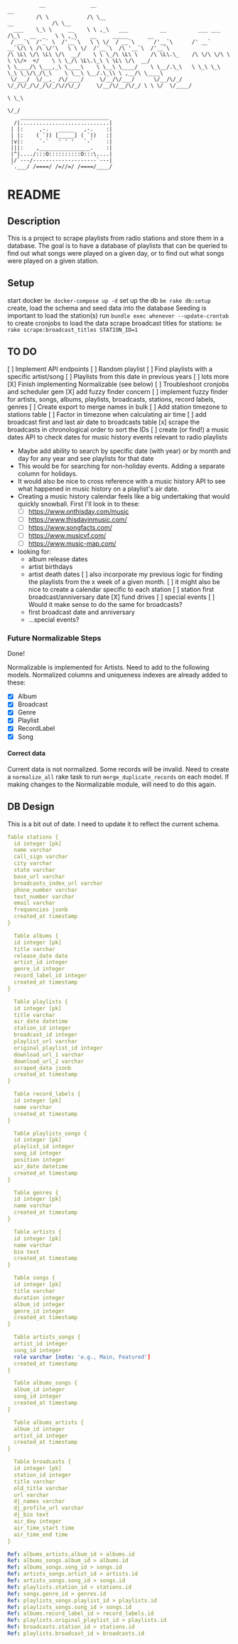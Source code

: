 ```
          __              __                                                        __                               
         /\ \            /\ \__                                      __            /\ \__                            
  ___    \_\ \     __    \ \ ,_\   ___          __          ___ ___ /\_\   __  _   \ \ ,_\    __     _____      __   
 / __`\  /'_` \  /'__`\   \ \ \/  / __`\      /'__`\      /' __` __`\/\ \ /\ \/'\   \ \ \/  /'__`\  /\ '__`\  /'__`\ 
/\ \L\ \/\ \L\ \/\  __/    \ \ \_/\ \L\ \    /\ \L\.\_    /\ \/\ \/\ \ \ \\/>  </    \ \ \_/\ \L\.\_\ \ \L\ \/\  __/ 
\ \____/\ \___,_\ \____\    \ \__\ \____/    \ \__/.\_\   \ \_\ \_\ \_\ \_\/\_/\_\    \ \__\ \__/.\_\\ \ ,__/\ \____\
 \/___/  \/__,_ /\/____/     \/__/\/___/      \/__/\/_/    \/_/\/_/\/_/\/_/\//\/_/     \/__/\/__/\/_/ \ \ \/  \/____/
                                                                                                       \ \_\         
                                                                                                        \/_/         
    ____________________________
  /|............................|
 | |:     ,-.   _____   ,-.    :|
 | |:    ( `)) [_____] ( `))   :|
 |v|:     `-`   ' ' '   `-`    :|
 |||:    ,________________.    :|
 |^|..../:::O::::::::::O:::\....|
 |/`---/--------------------`---|
 `.___/ /====/ /=//=/ /====/____/
```
# README
## Description
This is a project to scrape playlists from radio stations and store them in a database.
The goal is to have a database of playlists that can be queried to find out what songs were played on a given day,
or to find out what songs were played on a given station.

## Setup
start docker
`be docker-compose up -d`
set up the db
`be rake db:setup` create, load the schema and seed data into the database
Seeding is important to load the station(s)
run `bundle exec whenever --update-crontab` to create cronjobs to load the data
scrape broadcast titles for stations:
`be rake scrape:broadcast_titles STATION_ID=1`

## TO DO
[ ] Implement API endpoints
  [ ] Random playlist
  [ ] Find playlists with a specific artist/song
  [ ] Playlists from this date in previous years
  [ ] lots more
[X] Finish implementing Normalizable (see below)
[ ] Troubleshoot cronjobs and scheduler gem
[X] add fuzzy finder concern
[ ] implement fuzzy finder for artists, songs, albums, playlists, broadcasts, stations, record labels, genres
[ ] Create export to merge names in bulk
[ ] Add station timezone to stations table
  [ ] Factor in timezone when calculating air time
[ ] add broadcast first and last air date to broadcasts table
[x] scrape the broadcasts in chronological order to sort the IDs
[ ] create (or find!) a music dates API to check dates for music history events relevant to radio playlists
  - Maybe add ability to search by specific date (with year) or by month and day for any year and see playlists for that date
  - This would be for searching for non-holiday events. Adding a separate column for holidays.
  - It would also be nice to cross reference with a music history API to see what happened in music history on a playlist's air date.
  - Creating a music history calendar feels like a big undertaking that would quickly snowball. First I'll look in to these:
    - [ ] https://www.onthisday.com/music
    - [ ] https://www.thisdayinmusic.com/
    - [ ] https://www.songfacts.com/
    - [ ] https://www.musicvf.com/
    - [ ] https://www.music-map.com/
  - looking for:
    - album release dates
    - artist birthdays
    - artist death dates
[ ] also incorporate my previous logic for finding the playlists from the x week of a given month.
[ ] it might also be nice to create a calendar specific to each station
  [ ] station first broadcast/anniversary date
  [X] fund drives
  [ ] special events
[ ] Would it make sense to do the same for broadcasts?
    - first broadcast date and anniversary
    - ...special events?

### Future Normalizable Steps
Done!

Normalizable is implemented for Artists. Need to add to the following models.
Normalized columns and uniqueness indexes are already added to these:
- [X] Album
- [X] Broadcast
- [X] Genre
- [X] Playlist
- [X] RecordLabel
- [X] Song

#### Correct data
Current data is not normalized. Some records will be invalid.
Need to create a `normalize_all` rake task to run `merge_duplicate_records` on each model.
If making changes to the Normalizable module, will need to do this again.

## DB Design
This is a bit out of date. I need to update it to reflect the current schema.
```yaml
Table stations {
  id integer [pk]
  name varchar
  call_sign varchar
  city varchar
  state varchar
  base_url varchar
  broadcasts_index_url varchar
  phone_number varchar
  text_number varchar
  email varchar
  frequencies jsonb
  created_at timestamp
}

  Table albums {
  id integer [pk]
  title varchar
  release_date date
  artist_id integer
  genre_id integer
  record_label_id integer
  created_at timestamp
}

  Table playlists {
  id integer [pk]
  title varchar
  air_date datetime
  station_id integer
  broadcast_id integer
  playlist_url varchar
  original_playlist_id integer
  download_url_1 varchar
  download_url_2 varchar
  scraped_data jsonb
  created_at timestamp
}

  Table record_labels {
  id integer [pk]
  name varchar
  created_at timestamp
}

  Table playlists_songs {
  id integer [pk]
  playlist_id integer
  song_id integer
  position integer
  air_date datetime
  created_at timestamp
}

  Table genres {
  id integer [pk]
  name varchar
  created_at timestamp
}

  Table artists {
  id integer [pk]
  name varchar
  bio text
  created_at timestamp
}

  Table songs {
  id integer [pk]
  title varchar
  duration integer
  album_id integer
  genre_id integer
  created_at timestamp
}

  Table artists_songs {
  artist_id integer
  song_id integer
  role varchar [note: 'e.g., Main, Featured']
  created_at timestamp
}

  Table albums_songs {
  album_id integer
  song_id integer
  created_at timestamp
}

  Table albums_artists {
  album_id integer
  artist_id integer
  created_at timestamp
}

  Table broadcasts {
  id integer [pk]
  station_id integer
  title varchar
  old_title varchar
  url varchar
  dj_names varchar
  dj_profile_url varchar
  dj_bio text
  air_day integer
  air_time_start time
  air_time_end time
}

Ref: albums_artists.album_id > albums.id
Ref: albums_songs.album_id > albums.id
Ref: albums_songs.song_id > songs.id
Ref: artists_songs.artist_id > artists.id
Ref: artists_songs.song_id > songs.id
Ref: playlists.station_id > stations.id
Ref: songs.genre_id > genres.id
Ref: playlists_songs.playlist_id > playlists.id
Ref: playlists_songs.song_id > songs.id
Ref: albums.record_label_id > record_labels.id
Ref: playlists.original_playlist_id > playlists.id
Ref: broadcasts.station_id > stations.id 
Ref: playlists.broadcast_id > broadcasts.id
```
